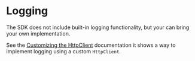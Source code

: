 # Logging

The SDK does not include built-in logging functionality, but your can bring your own implementation.

See the [Customizing the HttpClient](./customizeSDK.md) documentation it shows a way to implement logging using a custom `HttpClient`.
